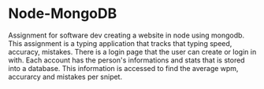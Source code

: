 # Node-MongoDB
Assignment for software dev creating a website in node using mongodb.
This assignment is a typing application that tracks that typing speed, accuracy, mistakes. There is a login page that the user can create or login in with.
Each account has the person's informations and stats that is stored into a database. This information is accessed to find the average wpm, accurarcy and mistakes per snipet.
